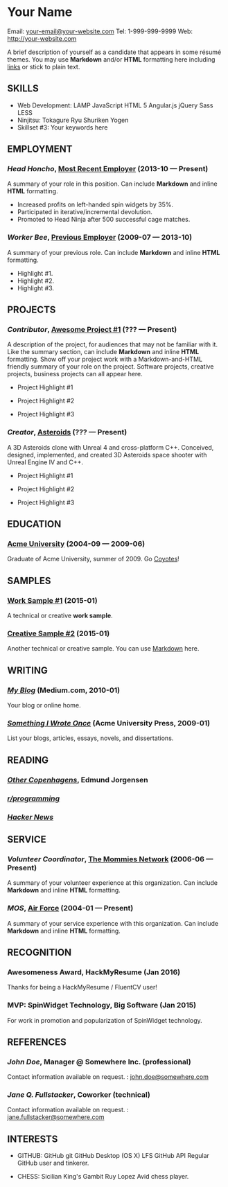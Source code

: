 Your Name
============
Email: your-email@your-website.com
Tel: 1-999-999-9999
Web: http://your-website.com

A brief description of yourself as a candidate that appears in some résumé themes. You may use **Markdown** and/or <strong>HTML</strong> formatting here including [links](https://en.wikipedia.org/wiki/Special:Random) or stick to plain text.

## SKILLS

  - Web Development: LAMP JavaScript HTML 5 Angular.js jQuery Sass LESS 
  - Ninjitsu: Tokagure Ryu Shuriken Yogen 
  - Skillset #3: Your keywords here 

## EMPLOYMENT

### *Head Honcho*, [Most Recent Employer](http://employer-website.com) (2013-10 — Present)

A summary of your role in this position. Can include **Markdown** and inline <strong>HTML</strong> formatting.
  - Increased profits on left-handed spin widgets by 35%.
  - Participated in iterative/incremental devolution.
  - Promoted to Head Ninja after 500 successful cage matches.

### *Worker Bee*, [Previous Employer](http://employer-website.com) (2009-07 — 2013-10)

A summary of your previous role. Can include **Markdown** and inline <strong>HTML</strong> formatting.
  - Highlight #1.
  - Highlight #2.
  - Highlight #3.


## PROJECTS

### *Contributor*, [Awesome Project #1](http://project-page.org) (??? — Present)

A description of the project, for audiences that may not be familiar with it. Like the summary section, can include **Markdown** and inline <strong>HTML</strong> formatting.
Show off your project work with a Markdown-and-HTML friendly summary of your role on the project. Software projects, creative projects, business projects can all appear here.
  - Project Highlight #1

  - Project Highlight #2

  - Project Highlight #3


### *Creator*, [Asteroids](http://asteroids-demo.org) (??? — Present)

A 3D Asteroids clone with Unreal 4 and cross-platform C++.
Conceived, designed, implemented, and created 3D Asteroids space shooter with Unreal Engine IV and C++.
  - Project Highlight #1

  - Project Highlight #2

  - Project Highlight #3




## EDUCATION

### [Acme University](http://acmeuniversity.edu) (2004-09 — 2009-06)

Graduate of Acme University, summer of 2009. Go [Coyotes](https://en.wikipedia.org/wiki/Coyote)!




## SAMPLES

### [Work Sample #1](http://project-repo.com) (2015-01)

A technical or creative **work sample**.

### [Creative Sample #2](http://project-repo.com) (2015-01)

Another technical or creative sample. You can use [Markdown](https://daringfireball.net/projects/markdown/) here.


## WRITING

### ***[My Blog](http://coding-snorer.com)*** (Medium.com, 2010-01)
Your blog or online home.

### ***[Something I Wrote Once](http://codeproject.com/something-i-wrote-once)*** (Acme University Press, 2009-01)
List your blogs, articles, essays, novels, and dissertations.


## READING

### [*Other Copenhagens*](http://www.amazon.com/Other-Copenhagens-And-Stories/dp/0984749209), Edmund Jorgensen

### [*r/programming*](https://www.reddit.com/r/programming)

### [*Hacker News*](https://news.ycombinator.com/)


## SERVICE

### *Volunteer Coordinator*, [The Mommies Network](http://themommiesnetwork.org) (2006-06 — Present)

A summary of your volunteer experience at this organization. Can include **Markdown** and inline <strong>HTML</strong> formatting.

### *MOS*, [Air Force](https://service-website.mil) (2004-01 — Present)

A summary of your service experience with this organization. Can include **Markdown** and inline <strong>HTML</strong> formatting.


## RECOGNITION

### Awesomeness Award, HackMyResume (Jan 2016)
Thanks for being a HackMyResume / FluentCV user!

### MVP: SpinWidget Technology, Big Software (Jan 2015)
For work in promotion and popularization of SpinWidget technology.




## REFERENCES

### *John Doe*, Manager @ Somewhere Inc. (professional)
Contact information available on request.
: john.doe@somewhere.com

### *Jane Q. Fullstacker*, Coworker (technical)
Contact information available on request.
: jane.fullstacker@somewhere.com


## INTERESTS

- GITHUB: GitHub git GitHub Desktop (OS X) LFS GitHub API 
Regular GitHub user and tinkerer.

- CHESS: Sicilian King's Gambit Ruy Lopez 
Avid chess player.


